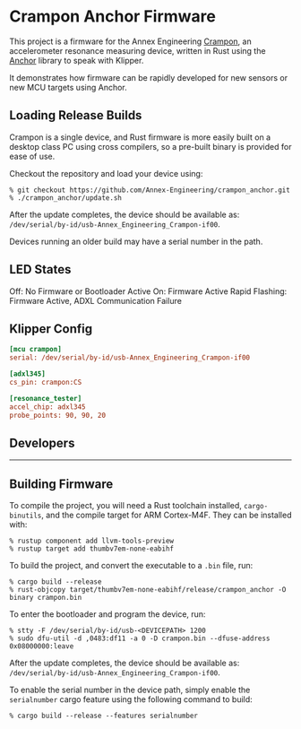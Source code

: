 # Crampon Anchor Firmware

This project is a firmware for the Annex Engineering [Crampon](https://github.com/Annex-Engineering/Annex_Engineering_PCBs/tree/master/crampon), an accelerometer resonance measuring device, written in Rust using the [Anchor](https://github.com/Annex-Engineering/anchor) library to speak with Klipper.

It demonstrates how firmware can be rapidly developed for new sensors or new
MCU targets using Anchor.

## Loading Release Builds

Crampon is a single device, and Rust firmware is more easily built on a desktop
class PC using cross compilers, so a pre-built binary is provided for ease of use.

Checkout the repository and load your device using:
```
% git checkout https://github.com/Annex-Engineering/crampon_anchor.git
% ./crampon_anchor/update.sh
```

After the update completes, the device should be available as:
`/dev/serial/by-id/usb-Annex_Engineering_Crampon-if00`.

Devices running an older build may have a serial number in the path.

## LED States

Off: No Firmware or Bootloader Active
On: Firmware Active
Rapid Flashing: Firmware Active, ADXL Communication Failure

## Klipper Config

```ini
[mcu crampon]
serial: /dev/serial/by-id/usb-Annex_Engineering_Crampon-if00

[adxl345]
cs_pin: crampon:CS

[resonance_tester]
accel_chip: adxl345
probe_points: 90, 90, 20
```

## Developers

---

## Building Firmware

To compile the project, you will need a Rust toolchain installed, `cargo-binutils`, and the compile target for ARM Cortex-M4F. They can be installed with:

```
% rustup component add llvm-tools-preview
% rustup target add thumbv7em-none-eabihf
```

To build the project, and convert the executable to a `.bin` file, run:
```
% cargo build --release
% rust-objcopy target/thumbv7em-none-eabihf/release/crampon_anchor -O binary crampon.bin
```

To enter the bootloader and program the device, run:
```
% stty -F /dev/serial/by-id/usb-<DEVICEPATH> 1200
% sudo dfu-util -d ,0483:df11 -a 0 -D crampon.bin --dfuse-address 0x08000000:leave
```

After the update completes, the device should be available as:
`/dev/serial/by-id/usb-Annex_Engineering_Crampon-if00`.

To enable the serial number in the device path, simply enable the `serialnumber` cargo feature using the following command to build:
```
% cargo build --release --features serialnumber
```